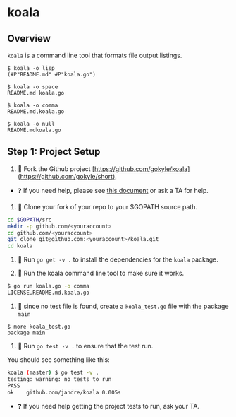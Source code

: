 # koala 

## Overview

`koala` is a command line tool that formats file output listings.  

```
$ koala -o lisp
(#P"README.md" #P"koala.go")

$ koala -o space
README.md koala.go

$ koala -o comma
README.md,koala.go

$ koala -o null
README.mdkoala.go
```


## Step 1: Project Setup

1. :star2: Fork the Github project [https://github.com/gokyle/koala](https://github.com/gokyle/short).

  * :question: If you need help, please see [this document](https://help.github.com/articles/fork-a-repo/) or ask a TA for help.

1. :star2: Clone your fork of your repo to your $GOPATH source path.

```bash
cd $GOPATH/src 
mkdir -p github.com/<youraccount>
cd github.com/<youraccount>
git clone git@github.com:<youraccount>/koala.git
cd koala
```

1. :star2: Run `go get -v .` to install the dependencies for the `koala` package.

1. :star2: Run the koala command line tool to make sure it works.

```bash
$ go run koala.go -o comma
LICENSE,README.md,koala.go
```

1. :star2: since no test file is found, create a `koala_test.go` file with the package `main`

```
$ more koala_test.go
package main
```

1. :star2: Run `go test -v .` to ensure that the test run.

You should see something like this:

```bash
koala (master) $ go test -v .      
testing: warning: no tests to run
PASS
ok    github.com/jandre/koala 0.005s
```

  * :question: If you need help getting the project tests to run, ask your TA.

